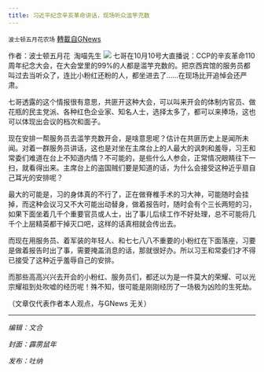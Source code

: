```yaml
---
title: 习近平纪念辛亥革命讲话，现场听众滥竽充数
---
```

`波士顿五月花农场` [轉載自GNews](https://gnews.org/zh-hans/1587470/)

作者：波士顿五月花  淘喵先生
![](https://assets.gnews.org/wp-content/uploads/2021/10/20211011-3.jpg)
七哥在10月10号大直播说：CCP的辛亥革命110周年纪念大会，在大会堂里的99%的人都是滥竽充数的。把京西宾馆的服务员都叫过去当听众了，连比小粉红还粉的人，都坐进去了……在现场比开追悼会还严肃。

七哥透露的这个情报很有意思，共匪开这种大会，可以叫来开会的体制内官员、做花瓶的民主党派、各种红色企业家、知名人士，选择太多了，都可以来捧场，这也可以体现出会议的档次和面子。

现在安排一帮服务员去滥竽充数开会，是啥意思呢？估计在共匪历史上是闻所未闻。对着一群服务员讲话，这也是对坐在主席台上的人最大的讽刺和羞辱，习王和常委们难道在台上不知道内情？不可能的，是些什么人参会，正常情况眼睛往下一扫，就看得出来。主席台上的盗国贼们要是知道的话，为什么会接受这种近乎扇自己耳光的安排呢？

最大的可能是，习的身体真的不行了，正在做脊椎手术的习大神，可能随时会挂掉，而这种会议习又不大可能出动替身，做着报告时，随时会有个三长两短的习，如果下面坐着几千个重要官员或人士，出了事儿后续工作不好处理，总不可能将几千个上层精英都干掉灭口吧，这样的话真相就会传出去。

而现在用服务员、着军装的年轻人、和七七八八不重要的小粉红在下面落座，习要是做着报告时出了事，需要掩盖消息的话，那就很好办。所以习王和常委们才不得已接受了这种近乎羞辱自己的安排。

而那些高高兴兴去开会的小粉红、服务员们，都还以为是一件莫大的荣耀、可以光宗耀祖到处吹嘘的经历呢！殊不知，很可能是刚刚经历了一场极为凶险的生死劫。

（文章仅代表作者本人观点，与GNews 无关）

* * *

*编辑：文合*

*封面：霹雳鼠年*

*发布：吐纳*
